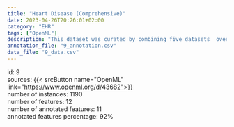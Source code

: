```yaml
---
title: "Heart Disease (Comprehensive)"
date: 2023-04-26T20:26:01+02:00
category: "EHR"
tags: ["OpenML"]
description: "This dataset was curated by combining five datasets  over 11 common features which makes it the largest heart disease dataset available for research purposes. The five datasets used for its curation are Cleveland: 303 Hungarian: 294 Switzerland: 123 Long Beach VA: 200 Stalog (Heart) Data Set: 270."
annotation_file: "9_annotation.csv"
data_file: "9_data.csv"
---
```

id: 9 \
sources: {{< srcButton name="OpenML" link="https://www.openml.org/d/43682">}}  \
number of instances: 1190 \
number of features: 12 \
number of annotated features: 11 \
annotated features percentage: 92% 
